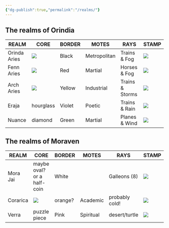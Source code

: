 ```yaml
---
{"dg-publish":true,"permalink":"/realms/"}
---
```



## The realms of Orindia 

| REALM        | CORE                                 | BORDER | MOTES        | RAYS            | STAMP                                |
| ------------ | ------------------------------------ | ------ | ------------ | --------------- | ------------------------------------ |
| Orinda Aries | ![](https://i.imgur.com/aBjAxTr.png) | Black  | Metropolitan | Trains & Fog    | ![](https://i.imgur.com/3zQznAR.png) |
| Fenn Aries   | ![](https://i.imgur.com/EOszvUf.png) | Red    | Martial      | Horses & Fog    | ![](https://i.imgur.com/VsUaKFU.png) |
| Arch Aries   | ![](https://i.imgur.com/78KCCe2.png) | Yellow | Industrial   | Trains & Storms | ![](https://i.imgur.com/4FmJkZc.png) |
| Eraja        | hourglass                            | Violet | Poetic       | Trains & Rain   | ![](https://i.imgur.com/W3A30es.png) |
| Nuance       | diamond                              | Green  | Martial      | Planes & Wind   | ![](https://i.imgur.com/OAafB4q.png) |

## The realms of Moraven 

| REALM    | CORE                                 | BORDER  | MOTES     | RAYS           | STAMP                                |
| -------- | ------------------------------------ | ------- | --------- | -------------- | ------------------------------------ |
| Mora Jai | maybe oval? or a half-coin           | White   |           | Galleons (8)   | ![](https://i.imgur.com/pcjgDmk.png) |
| Corarica | ![](https://i.imgur.com/oSgCbhI.png) | orange? | Academic  | probably cold! | ![](https://i.imgur.com/oPfPVI9.png) |
| Verra    | puzzle piece                         | Pink    | Spiritual | desert/turtle  | ![](https://i.imgur.com/HU6zeY8.png) |



